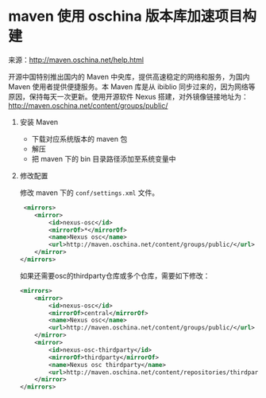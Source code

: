 # maven 使用 oschina 版本库加速项目构建

来源：http://maven.oschina.net/help.html

开源中国特别推出国内的 Maven 中央库，提供高速稳定的网络和服务，为国内 Maven 使用者提供便捷服务。本 Maven 库是从 ibiblio 同步过来的，因为网络等原因，保持每天一次更新。使用开源软件 Nexus 搭建，对外镜像链接地址为：  http://maven.oschina.net/content/groups/public/  


1. 安装 Maven
	- 下载对应系统版本的 maven 包
	- 解压
	- 把 maven 下的 bin 目录路径添加至系统变量中

2. 修改配置

	修改 maven 下的 `conf/settings.xml` 文件。
	```xml
	 <mirrors>
		<mirror>
			<id>nexus-osc</id>
			<mirrorOf>*</mirrorOf>
			<name>Nexus osc</name>
			<url>http://maven.oschina.net/content/groups/public/</url>
		</mirror>
	</mirrors>
	```
	
	如果还需要osc的thirdparty仓库或多个仓库，需要如下修改：
	
	```xml
	<mirrors>
		<mirror>
			<id>nexus-osc</id>
			<mirrorOf>central</mirrorOf>
			<name>Nexus osc</name>
			<url>http://maven.oschina.net/content/groups/public/</url>
		</mirror>
		<mirror>
			<id>nexus-osc-thirdparty</id>
			<mirrorOf>thirdparty</mirrorOf>
			<name>Nexus osc thirdparty</name>
			<url>http://maven.oschina.net/content/repositories/thirdparty/</url>
		</mirror>
	</mirrors>
	```